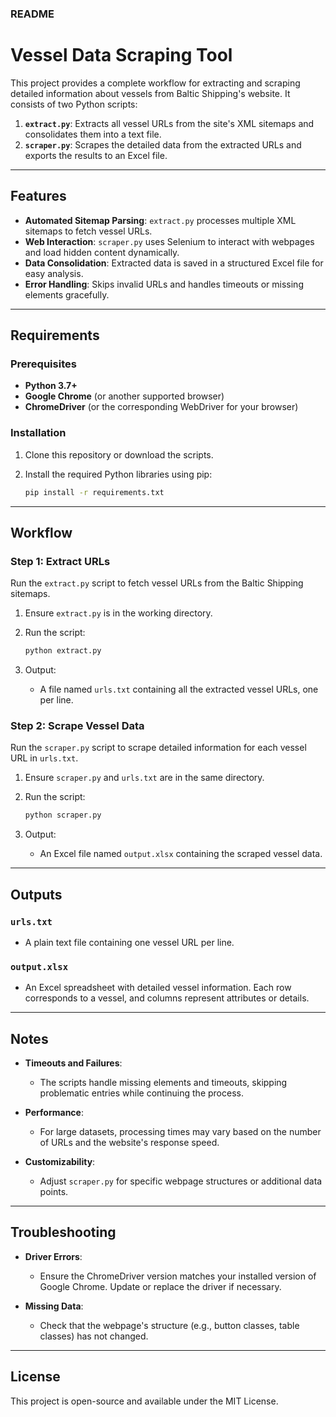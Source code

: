 ### README

# Vessel Data Scraping Tool

This project provides a complete workflow for extracting and scraping detailed information about vessels from Baltic Shipping's website. It consists of two Python scripts:

1. **`extract.py`**: Extracts all vessel URLs from the site's XML sitemaps and consolidates them into a text file.
2. **`scraper.py`**: Scrapes the detailed data from the extracted URLs and exports the results to an Excel file.

---

## Features

- **Automated Sitemap Parsing**: `extract.py` processes multiple XML sitemaps to fetch vessel URLs.
- **Web Interaction**: `scraper.py` uses Selenium to interact with webpages and load hidden content dynamically.
- **Data Consolidation**: Extracted data is saved in a structured Excel file for easy analysis.
- **Error Handling**: Skips invalid URLs and handles timeouts or missing elements gracefully.

---

## Requirements

### Prerequisites

- **Python 3.7+**
- **Google Chrome** (or another supported browser)
- **ChromeDriver** (or the corresponding WebDriver for your browser)

### Installation

1. Clone this repository or download the scripts.

2. Install the required Python libraries using pip:
   
   ```bash
   pip install -r requirements.txt  
   ```

---

## Workflow

### Step 1: Extract URLs

Run the `extract.py` script to fetch vessel URLs from the Baltic Shipping sitemaps.

1. Ensure `extract.py` is in the working directory.

2. Run the script:
   
   ```bash
   python extract.py  
   ```

3. Output:
   
   - A file named `urls.txt` containing all the extracted vessel URLs, one per line.

### Step 2: Scrape Vessel Data

Run the `scraper.py` script to scrape detailed information for each vessel URL in `urls.txt`.

1. Ensure `scraper.py` and `urls.txt` are in the same directory.

2. Run the script:
   
   ```bash
   python scraper.py  
   ```

3. Output:
   
   - An Excel file named `output.xlsx` containing the scraped vessel data.

---

## Outputs

### `urls.txt`

- A plain text file containing one vessel URL per line.

### `output.xlsx`

- An Excel spreadsheet with detailed vessel information. Each row corresponds to a vessel, and columns represent attributes or details.

---

## Notes

- **Timeouts and Failures**:
  
  - The scripts handle missing elements and timeouts, skipping problematic entries while continuing the process.

- **Performance**:
  
  - For large datasets, processing times may vary based on the number of URLs and the website's response speed.

- **Customizability**:
  
  - Adjust `scraper.py` for specific webpage structures or additional data points.

---

## Troubleshooting

- **Driver Errors**:
  
  - Ensure the ChromeDriver version matches your installed version of Google Chrome. Update or replace the driver if necessary.

- **Missing Data**:
  
  - Check that the webpage's structure (e.g., button classes, table classes) has not changed.

---

## License

This project is open-source and available under the MIT License.
